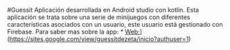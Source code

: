 #Guessit
Aplicación desarrollada en Android studio con kotlin. Esta aplicación se trata sobre una serie de minijuegos con diferentes características asociados con un usuario, este usuario está gestionado con Firebase.
Para saber mas sobre la app: * [Web:](https://github.com/MazinIsmail/JavaLearnings/tree/master/src/main/concurrency/com/atomic/learnings)](https://sites.google.com/view/guessitdezeta/inicio?authuser=1)
